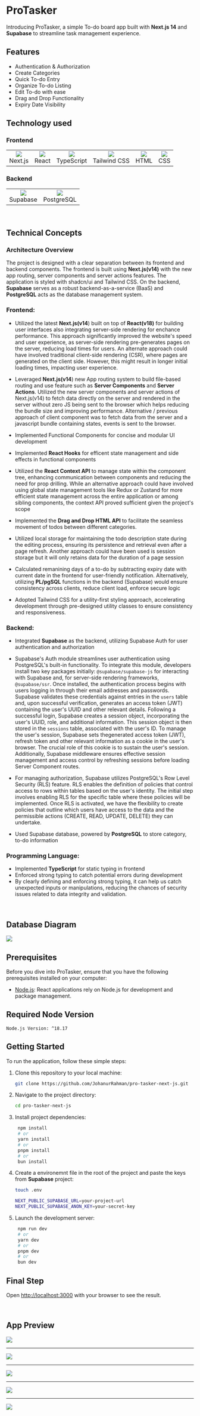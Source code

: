 # ProTasker

Introducing ProTasker, a simple To-do board app built with <strong>Next.js 14</strong> and <strong>Supabase</strong> to streamline task management experience.

## Features
- Authentication & Authorization
- Create Categories
- Quick To-do Entry
- Organize To-do Listing
- Edit To-do with ease
- Drag and Drop Functionality
- Expiry Date Visibility


## Technology used

### Frontend

<table>
  <tr>
    <td align="center">
      <img src="https://skillicons.dev/icons?i=next" />
      <br>Next.js
    </td>
    <td align="center">
      <img src="https://skillicons.dev/icons?i=react" />
      <br>React
    </td>
    <td align="center">
      <img src="https://skillicons.dev/icons?i=ts" />
      <br>TypeScript
    </td>
    <td align="center">
      <img src="https://skillicons.dev/icons?i=tailwind" />
      <br>Tailwind CSS
    </td>
    <td align="center">
      <img src="https://skillicons.dev/icons?i=html" />
      <br>HTML
    </td>
    <td align="center">
      <img src="https://skillicons.dev/icons?i=css" />
      <br>CSS
    </td>
  </tr>
</table>

### Backend 

<table>
  <tr>
    <td align="center">
      <img src="https://skillicons.dev/icons?i=supabase" />
      <br>Supabase
    </td>
    <td align="center">
      <img src="https://skillicons.dev/icons?i=postgres" />
      <br>PostgreSQL
    </td>
  </tr>
</table>

<br>

## Technical Concepts

### Architecture Overview
The project is designed with a clear separation between its frontend and backend components. The frontend is built using <strong>Next.js(v14)</strong> with the new app routing, server components and  server actions features. The application is styled with shadcn/ui and Tailwind CSS. On the backend, <strong>Supabase</strong> serves as a robust backend-as-a-service (BaaS) and <strong>PostgreSQL</strong> acts as the database management system.

### Frontend:
- Utilized the latest <strong>Next.js(v14</strong>) built on top of <strong>React(v18)</strong> for building user interfaces also integrating server-side rendering for enchance performance. This approach significantly improved the website's speed and user experience, as server-side rendering pre-generates pages on the server, reducing load times for users. An alternate approach could have involved traditional client-side rendering (CSR), where pages are generated on the client side. However, this might result in longer initial loading times, impacting user experience.
  
- Leveraged <strong>Next.js(v14</strong>) new App routing system to build file-based routing and use feature such as <strong>Server Components</strong> and <strong>Server Actions</strong>. Utilized the new server components and server actions of Next.js(v14) to fetch data directly on the server and rendered in the server without zero JS being sent to the browser which helps reducing the bundle size and improving performance. Alternative / previous approach of client component was to fetch data from the server and a javascript bundle containing states, events is sent to the browser.

- Implemented Functional Components for concise and modular UI development

- Implemented <strong>React Hooks</strong> for efficent state management and side effects in functional components

- Utilized the <strong>React Context API</strong> to manage state within the component tree, enhancing communication between components and reducing the need for prop drilling. While an alternative approach could have involved using global state management tools like Redux or Zustand for more efficient state management across the entire application or among sibling components, the context API proved sufficient given the project's scope

- Implemented the <strong>Drag and Drop HTML API</strong> to facilitate the seamless movement of todos between different categories.

- Utilized local storage for maintaining the todo description state during the editing process, ensuring its persistence and retrieval even after a page refresh. Another approach could have been used is session storage but it will only retains data for the duration of a page session

- Calculated remanining days of a to-do by subtracting expiry date with current date in the frontend for user-friendly notification. Alternatively, utilizing <strong>PL/pgSQL</strong> functions in the backend (Supabase) would ensure consistency across clients, reduce client load, enforce secure logic

- Adopted Tailwind CSS for a utility-first styling approach, accelerating development through pre-designed utility classes to ensure consistency and responsiveness.

### Backend:
- Integrated <strong>Supabase</strong> as the backend, utilizing Supabase Auth for user authentication and authorization

- Supabase's Auth module streamlines user authentication using PostgreSQL's built-in functionality. To integrate this module, developers install two key packages initially: `@supabase/supabase-js` for interacting with Supabase and, for server-side rendering frameworks, `@supabase/ssr`. Once installed, the authentication process begins with users logging in through their email addresses and passwords. Supabase validates these credentials against entries in the `users` table and, upon successful verification, generates an access token (JWT) containing the user's UUID and other relevant details. Following a successful login, Supabase creates a session object, incorporating the user's UUID, role, and additional information. This session object is then stored in the `sessions` table, associated with the user's ID. To manage the user's session, Supabase sets thegenerated access token (JWT), refresh token and other relevant information as a cookie in the user's browser. The crucial role of this cookie is to sustain the user's session. Additionally, Supabase middleware ensures effective session management and access control by refreshing sessions before loading Server Component routes.

- For managing authorization, Supabase utilizes PostgreSQL's Row Level Security (RLS) feature. RLS enables the definition of policies that control access to rows within tables based on the user's identity. The initial step involves enabling RLS for the specific table where these policies will be implemented. Once RLS is activated,  we have the flexibility to create policies that outline which users have access to the data and the permissible actions (CREATE, READ, UPDATE, DELETE) they can undertake.

- Used Supabase database, powered by <strong>PostgreSQL</strong> to store category, to-do information

### Programming Language:
- Implemented <strong>TypeScript</strong> for static typing in frontend
- Enforced strong typing to catch potential errors during development
- By clearly defining and enforcing strong typing, it can help us catch unexpected inputs or manipulations, reducing the chances of security issues related to data integrity and validation.

<br>

## Database Diagram 

<kbd>
  <img src="https://github.com/JohanurRahman/pro-tasker-next-js/assets/42015613/bfa2d98c-2b68-4bbe-acef-6e86ea4c2c56">
</kbd>

<br>

## Prerequisites

Before you dive into ProTasker, ensure that you have the following prerequisites installed on your computer:

- [Node.js](https://nodejs.org/): React applications rely on Node.js for development and package management.

## Required Node Version

`Node.js Version: ^18.17`


## Getting Started

To run the application, follow these simple steps:

1. Clone this repository to your local machine:

   ```bash
   git clone https://github.com/JohanurRahman/pro-tasker-next-js.git

2. Navigate to the project directory:

   ```bash
   cd pro-tasker-next-js
   
3. Install project dependencies:

   ```bash
    npm install
    # or
    yarn install
    # or
    pnpm install
    # or
    bun install

4. Create a environemnt file in the root of the project and paste the keys from <strong>Supabase</strong> project:

    ```bash
    touch .env
    ```
    ```bash
    NEXT_PUBLIC_SUPABASE_URL=your-project-url
    NEXT_PUBLIC_SUPABASE_ANON_KEY=your-secret-key

6. Launch the development server:

   ```bash
    npm run dev
    # or
    yarn dev
    # or
    pnpm dev
    # or
    bun dev


## Final Step

Open [http://localhost:3000](http://localhost:3000) with your browser to see the result.

<br>

## App Preview


<kbd>
  <img src="https://github.com/JohanurRahman/pro-tasker-next-js/assets/42015613/d7d33da6-be39-4090-adce-4eaccde1db91">
</kbd>

<hr>

<kbd>
  <img src="https://github.com/JohanurRahman/pro-tasker-next-js/assets/42015613/a38074ca-c0e9-4127-ab3a-7b44b4e45b34">
</kbd>

<hr>

<kbd>
  <img src="https://github.com/JohanurRahman/pro-tasker-next-js/assets/42015613/3194d2c8-31a0-4b2f-8e69-902752698f35">
</kbd>

<hr>

<kbd>
  <img src="https://github.com/JohanurRahman/pro-tasker-next-js/assets/42015613/b2352e50-f028-4e91-917b-56e91d80f8a2">
</kbd>

<hr>

<kbd>
  <img src="https://github.com/JohanurRahman/pro-tasker-next-js/assets/42015613/abbf3224-5ac1-457e-aa58-4c3730ffaf3a">
</kbd>
